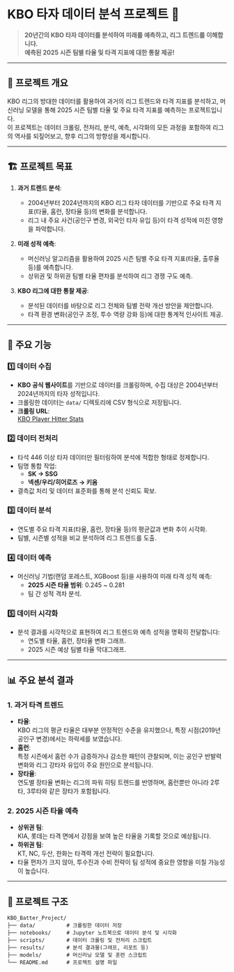 # KBO 타자 데이터 분석 프로젝트 🎯

> **20년간의 KBO 타자 데이터를 분석하여 미래를 예측하고, 리그 트렌드를 이해합니다.**  
> **예측된 2025 시즌 팀별 타율 및 타격 지표에 대한 통찰 제공!**

---

## 📂 프로젝트 개요

KBO 리그의 방대한 데이터를 활용하여 과거의 리그 트렌드와 타격 지표를 분석하고, 머신러닝 모델을 통해 2025 시즌 팀별 타율 및 주요 타격 지표를 예측하는 프로젝트입니다.  
이 프로젝트는 데이터 크롤링, 전처리, 분석, 예측, 시각화의 모든 과정을 포함하여 리그의 역사를 되짚어보고, 향후 리그의 방향성을 제시합니다.

---

## 🏗 프로젝트 목표

1. **과거 트렌드 분석**:  
   - 2004년부터 2024년까지의 KBO 리그 타자 데이터를 기반으로 주요 타격 지표(타율, 홈런, 장타율 등)의 변화를 분석합니다.
   - 리그 내 주요 사건(공인구 변경, 외국인 타자 유입 등)이 타격 성적에 미친 영향을 파악합니다.

2. **미래 성적 예측**:  
   - 머신러닝 알고리즘을 활용하여 2025 시즌 팀별 주요 타격 지표(타율, 출루율 등)를 예측합니다.
   - 상위권 및 하위권 팀별 타율 편차를 분석하여 리그 경쟁 구도 예측.

3. **KBO 리그에 대한 통찰 제공**:  
   - 분석된 데이터를 바탕으로 리그 전체와 팀별 전략 개선 방안을 제안합니다.
   - 타격 환경 변화(공인구 조정, 투수 역량 강화 등)에 대한 통계적 인사이트 제공.

---

## 🚀 주요 기능

### 1️⃣ 데이터 수집
- **KBO 공식 웹사이트**를 기반으로 데이터를 크롤링하며, 수집 대상은 2004년부터 2024년까지의 타자 성적입니다.
- 크롤링한 데이터는 `data/` 디렉토리에 CSV 형식으로 저장됩니다.
- **크롤링 URL**:  
  [KBO Player Hitter Stats](https://www.koreabaseball.com/Record/Player/HitterBasic/Basic1.aspx?sort=HRA_RT)

### 2️⃣ 데이터 전처리
- 타석 446 이상 타자 데이터만 필터링하여 분석에 적합한 형태로 정제합니다.
- 팀명 통합 작업:
  - **SK → SSG**  
  - **넥센/우리/히어로즈 → 키움**
- 결측값 처리 및 데이터 표준화를 통해 분석 신뢰도 확보.

### 3️⃣ 데이터 분석
- 연도별 주요 타격 지표(타율, 홈런, 장타율 등)의 평균값과 변화 추이 시각화.
- 팀별, 시즌별 성적을 비교 분석하여 리그 트렌드를 도출.

### 4️⃣ 데이터 예측
- 머신러닝 기법(랜덤 포레스트, XGBoost 등)을 사용하여 미래 타격 성적 예측:
  - **2025 시즌 타율 범위**: 0.245 ~ 0.281
  - 팀 간 성적 격차 분석.

### 5️⃣ 데이터 시각화
- 분석 결과를 시각적으로 표현하여 리그 트렌드와 예측 성적을 명확히 전달합니다:
  - 연도별 타율, 홈런, 장타율 변화 그래프.
  - 2025 시즌 예상 팀별 타율 막대그래프.

---

## 📊 주요 분석 결과

### 1. 과거 타격 트렌드
- **타율**:  
  KBO 리그의 평균 타율은 대부분 안정적인 수준을 유지했으나, 특정 시점(2019년 공인구 변경)에서는 하락세를 보였습니다.
- **홈런**:  
  특정 시즌에서 홈런 수가 급증하거나 감소한 패턴이 관찰되며, 이는 공인구 반발력 변화와 리그 강타자 유입이 주요 원인으로 분석됩니다.
- **장타율**:  
  연도별 장타율 변화는 리그의 파워 히팅 트렌드를 반영하며, 홈런뿐만 아니라 2루타, 3루타와 같은 장타가 포함됩니다.

### 2. 2025 시즌 타율 예측
- **상위권 팀**:  
  KIA, 롯데는 타격 면에서 강점을 보여 높은 타율을 기록할 것으로 예상됩니다.
- **하위권 팀**:  
  KT, NC, 두산, 한화는 타격력 개선 전략이 필요합니다.
- 타율 편차가 크지 않아, 투수진과 수비 전략이 팀 성적에 중요한 영향을 미칠 가능성이 높습니다.

---

## 📁 프로젝트 구조

```plaintext
KBO_Batter_Project/
├── data/          # 크롤링한 데이터 저장
├── notebooks/     # Jupyter 노트북으로 데이터 분석 및 시각화
├── scripts/       # 데이터 크롤링 및 전처리 스크립트
├── results/       # 분석 결과물(그래프, 리포트 등)
├── models/        # 머신러닝 모델 및 훈련 스크립트
└── README.md      # 프로젝트 설명 파일
